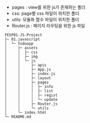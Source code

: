 - pages : view를 위한 js가 존재하는 폴더
- css: page별 css 파일이 위치한 폴더
- utils: 모듈화 함수 파일이 위치한 폴더
- Router.js : 페이지 라우팅을 위한 js 파일

```
FESP01-JS-Project
├─ 01.javascript
│  └─ todoapp
│     ├─ assets
│     │  ├─ css
│     │  ├─ img
│     │  └─ js
│     │     ├─ apis
│     │     ├─ App.js
│     │     ├─ index.js
│     │     ├─ layout
│     │     ├─ pages
│     │     │  ├─ info
│     │     │  ├─ list
│     │     │  ├─ regist
│     │     │  └─ update
│     │     ├─ Router.js
│     │     └─ utils
│     └─ index.html
└─ README.md

```